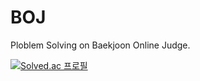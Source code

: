 # BOJ
Ploblem Solving on Baekjoon Online Judge.

[![Solved.ac
프로필](http://mazassumnida.wtf/api/generate_badge?boj=hun01222)](https://solved.ac/hun01222)
